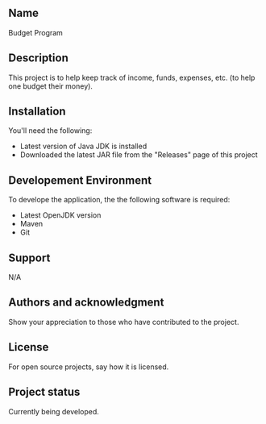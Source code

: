 ## Name
Budget Program

## Description
This project is to help keep track of income, funds, expenses, etc. (to help one budget their money).

## Installation
You'll need the following:
- Latest version of Java JDK is installed
- Downloaded the latest JAR file from the "Releases" page of this project

## Developement Environment
To develope the application, the the following software is required:
- Latest OpenJDK version
- Maven
- Git

## Support
N/A

## Authors and acknowledgment
Show your appreciation to those who have contributed to the project.

## License
For open source projects, say how it is licensed.

## Project status
Currently being developed.
